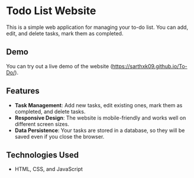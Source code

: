 # Todo List Website

This is a simple web application for managing your to-do list. You can add, edit, and delete tasks, mark them as completed.
## Demo

You can try out a live demo of the website (https://sarthxk09.github.io/To-Do/).

## Features

- **Task Management**: Add new tasks, edit existing ones, mark them as completed, and delete tasks.
- **Responsive Design**: The website is mobile-friendly and works well on different screen sizes.
- **Data Persistence**: Your tasks are stored in a database, so they will be saved even if you close the browser.


## Technologies Used

- HTML, CSS, and JavaScript


